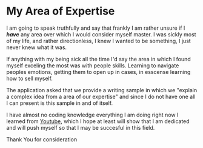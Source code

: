 <!-- Heading -->
# My Area of Expertise

I am going to speak truthfully and say that frankly I am rather unsure if I __*have*__ any area over which I would consider myself master. I was sickly most of my life, and rather directionless, I knew I wanted to be something, I just never knew what it was.

If anything with my being sick all the time I'd say the area in which I found myself exceling the most was with people skills. Learning to navigate peoples emotions, getting them to open up in cases, in esscense learning how to sell myself. 

The application asked that we provide a writing sample in which we "explain a complex idea from a area of our expertise" and since I do not have one all I can present is this sample in and of itself.

I have almost no coding knowledge everything I am doing right now I learned from [Youtube](https://www.youtube.com/watch?v=HUBNt18RFbo&t=758s "Learn to code"), which I hope at least will show that I am dedicated and will push myself so that I may be succesful in this field.

Thank You for consideration

